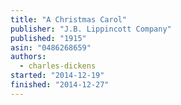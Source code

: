 ```yaml
---
title: "A Christmas Carol"
publisher: "J.B. Lippincott Company"
published: "1915"
asin: "0486268659"
authors:
  - charles-dickens
started: "2014-12-19"
finished: "2014-12-27"
---
```

